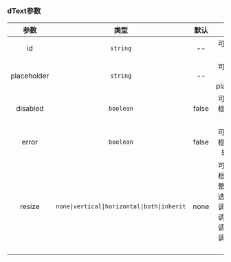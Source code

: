 ### dText参数

| 参数        |  类型        |   默认      |说明   |
| :--------:  | :----------: | :---------: |:-----------:|
| id     |  `string` | -- |可选，文本框id |
| placeholder   | `string` | -- | 可选，文本框placeholder|
| disabled | `boolean` | false | 可选，文本框是否被禁用   |
| error | `boolean` | false | 可选，文本框是否出现输入错误 |
| resize |`none\|vertical\|horizontal\|both\|inherit`| none | 可选，文本框是否可调整大小，可选项：不可调整，水平调整，垂直调整，自由调整，默认继承 |

